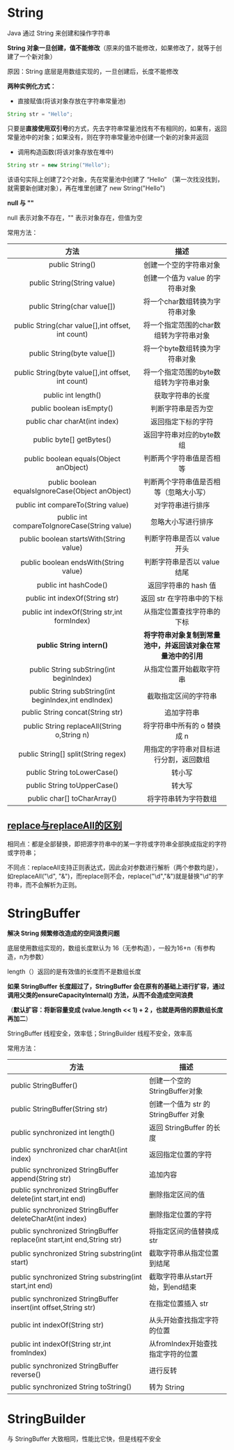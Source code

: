 # String

Java 通过 String 来创建和操作字符串

**String 对象一旦创建，值不能修改**（原来的值不能修改，如果修改了，就等于创建了一个新对象）

原因：String 底层是用数组实现的，一旦创建后，长度不能修改

**两种实例化方式：** 

- 直接赋值(将该对象存放在字符串常量池)

```java
String str = "Hello";				
```

只要是**直接使用双引号**的方式，先去字符串常量池找有不有相同的，如果有，返回常量池中的对象；如果没有，则在字符串常量池中创建一个新的对象并返回



- 调用构造函数(将该对象存放在堆中)

```java
String str = new String("Hello");
```

该语句实际上创建了2个对象，先在常量池中创建了 “Hello” （第一次找没找到，就需要新创建对象），再在堆里创建了 new String("Hello") 



**null 与 ""**

null 表示对象不存在，"" 表示对象存在，但值为空

常用方法：

|                         方法                         |                             描述                             |
| :--------------------------------------------------: | :----------------------------------------------------------: |
|                   public String()                    |                    创建一个空的字符串对象                    |
|             public String(String value)              |               创建一个值为 value 的字符串对象                |
|             public String(char value[])              |                将一个char数组转换为字符串对象                |
|  public String(char value[],int offset, int count)   |            将一个指定范围的char数组转为字符串对象            |
|             public String(byte value[])              |                将一个byte数组转换为字符串对象                |
|  public String(byte value[],int offset, int count)   |            将一个指定范围的byte数组转为字符串对象            |
|                 public int length()                  |                       获取字符串的长度                       |
|               public boolean isEmpty()               |                      判断字符串是否为空                      |
|            public char charAt(int index)             |                      返回指定下标的字符                      |
|               public byte[] getBytes()               |                   返回字符串对应的byte数组                   |
|        public boolean equals(Object anObject)        |                   判断两个字符串值是否相等                   |
|   public boolean equalsIgnoreCase(Object anObject)   |            判断两个字符串值是否相等（忽略大小写）            |
|          public int compareTo(String value)          |                       对字符串进行排序                       |
|     public int compareToIgnoreCase(String value)     |                      忽略大小写进行排序                      |
|       public boolean startsWith(String value)        |                 判断字符串是否以  value 开头                 |
|        public boolean endsWith(String value)         |                 判断字符串是否以 value 结尾                  |
|                public int hashCode()                 |                     返回字符串的 hash 值                     |
|            public int indexOf(String str)            |                  返回 str 在字符串中的下标                   |
|     public int indexOf(String str,int formIndex)     |                  从指定位置查找字符串的下标                  |
|              **public String intern()**              | **将字符串对象复制到常量池中，并返回该对象在常量池中的引用** |
|       public String subString(int beginIndex)        |                   从指定位置开始截取字符串                   |
| public String subString(int beginIndex,int endIndex) |                     截取指定区间的字符串                     |
|           public String concat(String str)           |                          追加字符串                          |
|     public String replaceAll(String o,String n)      |                 将字符串中所有的 o 替换成 n                  |
|         public String[] split(String regex)          |            用指定的字符串对目标进行分割，返回数组            |
|             public String toLowerCase()              |                            转小写                            |
|             public String toUpperCase()              |                            转大写                            |
|             public char[] toCharArray()              |                     将字符串转为字符数组                     |

## [replace与replaceAll的区别](https://www.cnblogs.com/qiuhong10/p/8322158.html)

相同点：都是全部替换，即把源字符串中的某一字符或字符串全部换成指定的字符或字符串；

不同点：replaceAll支持正则表达式，因此会对参数进行解析（两个参数均是），如replaceAll("\\d", "&")，而replace则不会，replace("\\d","&")就是替换"\\d"的字符串，而不会解析为正则。





# StringBuffer

**解决 String 频繁修改造成的空间浪费问题** 

底层使用数组实现的，数组长度默认为 16（无参构造），一般为16+n（有参构造，n为参数）

length（）返回的是有效值的长度而不是数组长度

**如果 StringBuffer 长度超过了，StringBuffer 会在原有的基础上进行扩容，通过调用父类的ensureCapacityInternal() 方法，从而不会造成空间浪费**

（**默认扩容：将新容量变成 (value.length << 1) + 2 ，也就是两倍的原数组长度再加二**）

StringBuffer 线程安全，效率低；StringBuilder 线程不安全，效率高

常用方法：

| 方法                                                         | 描述                                  |
| ------------------------------------------------------------ | ------------------------------------- |
| public StringBuffer()                                        | 创建一个空的 StringBuffer对象         |
| public StringBuffer(String str)                              | 创建一个值为 str 的 StringBuffer 对象 |
| public synchronized int length()                             | 返回 StringBuffer 的长度              |
| public synchronized char charAt(int index)                   | 返回指定位置的字符                    |
| public synchronized StringBuffer append(String str)          | 追加内容                              |
| public synchronized StringBuffer delete(int start,int end)   | 删除指定区间的值                      |
| public synchronized StringBuffer deleteCharAt(int index)     | 删除指定位置的字符                    |
| public synchronized StringBuffer replace(int start,int end,String str) | 将指定区间的值替换成 str              |
| public synchronized String substring(int start)              | 截取字符串从指定位置到结尾            |
| public synchronized String substring(int start,int end)      | 截取字符串从start开始，到end结束      |
| public synchronized StringBuffer insert(int offset,String str) | 在指定位置插入 str                    |
| public int indexOf(String str)                               | 从头开始查找指定字符的位置            |
| public int indexOf(String str,int fromIndex)                 | 从fromIndex开始查找指定字符的位置     |
| public synchronized StringBuffer reverse()                   | 进行反转                              |
| public synchronized String toString()                        | 转为 String                           |





# StringBuilder

与 StringBuffer 大致相同，性能比它快，但是线程不安全

















